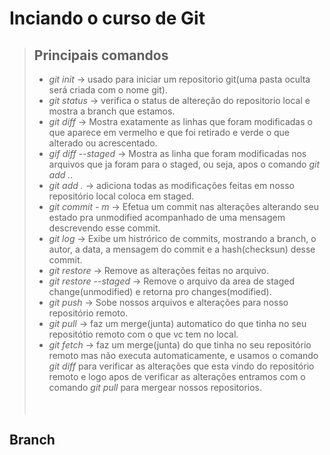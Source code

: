 # Inciando o curso de Git

> ## Principais comandos
> - *git init*       -> usado para iniciar um repositorio git(uma pasta oculta será criada com o nome git).<br>
> - *git status*     -> verifica o status de altereção do repositorio local e mostra a branch que estamos.<br>
> - *git diff*       -> Mostra exatamente as linhas que foram modificadas o que aparece em vermelho e que foi retirado e verde o que alterado ou acrescentado.<br>
> - *gif diff --staged* -> Mostra as linha que foram modificadas nos arquivos que ja foram para o staged, ou seja, apos o comando *git add .*.<br>
> - *git add .*      -> adiciona todas as modificações feitas em nosso repositório local coloca em staged.<br>
> - *git commit - m* -> Efetua um commit nas alterações alterando seu estado pra unmodified acompanhado de uma mensagem descrevendo esse commit.<br>
> - *git log* -> Exibe um histrórico de commits, mostrando a branch, o autor, a data, a mensagem do commit e a hash(checksun) desse commit.<br>
> - *git restore* -> Remove as alterações feitas no arquivo.<br>
> - *git restore --staged* -> Remove o arquivo da area de staged change(unmodified) e retorna pro changes(modified).<br>
> - *git push* -> Sobe nossos arquivos e alterações para nosso repositório remoto.<br>
> - *git pull* -> faz um merge(junta) automatico do que tinha no seu repositótio remoto com o que vc tem no local.<br>
> - *git fetch* -> faz um merge(junta) do que tinha no seu repositório remoto mas não executa automaticamente, e usamos o comando *git diff* para verificar as alterações que esta vindo do repositório remoto e logo apos de verificar as alterações entramos com o comando *git pull* para mergear nossos  repositorios.<br>
<br><br>
## Branch


